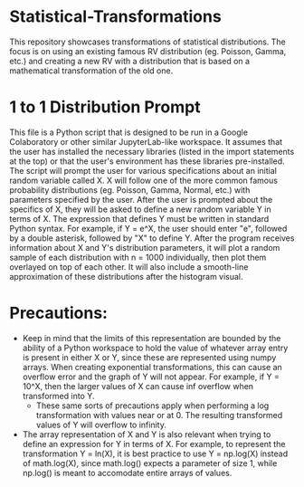 # Statistical-Transformations
This repository showcases transformations of statistical distributions. The focus is on using an existing famous RV distribution (eg. Poisson, Gamma, etc.) and creating a new RV with a distribution that is based on a mathematical transformation of the old one.


# 1 to 1 Distribution Prompt
This file is a Python script that is designed to be run in a Google Colaboratory or other similar JupyterLab-like workspace. It assumes that the user has installed the necessary libraries (listed in the import statements at the top) or that the user's environment has these libraries pre-installed.
The script will prompt the user for various specifications about an initial random variable called X. X will follow one of the more common famous probability distributions (eg. Poisson, Gamma, Normal, etc.) with parameters specified by the user. After the user is prompted about the specifics of X, they will be asked to define a new random variable Y in terms of X. The expression that defines Y must be written in standard Python syntax. For example, if Y = e^X, the user should enter "e", followed by a double asterisk, followed by "X" to define Y.
After the program receives information about X and Y's distribution parameters, it will plot a random sample of each distribution with n = 1000 individually, then plot them overlayed on top of each other. It will also include a smooth-line approximation of these distributions after the histogram visual.

# Precautions: 
- Keep in mind that the limits of this representation are bounded by the ability of a Python workspace to hold the value of whatever array entry is present in either X or Y, since these are represented using numpy arrays. When creating exponential transformations, this can cause an overflow error and the graph of Y will not appear. For example, if Y = 10^X, then the larger values of X can cause inf overflow when transformed into Y. 
  - These same sorts of precautions apply when performing a log transformation with values near or at 0. The resulting transformed values of Y will overflow to infinity.
- The array representation of X and Y is also relevant when trying to define an expression for Y in terms of X. For example, to represent the transformation Y = ln(X), it is best practice to use Y = np.log(X) instead of math.log(X), since math.log() expects a parameter of size 1, while np.log() is meant to accomodate entire arrays of values.
